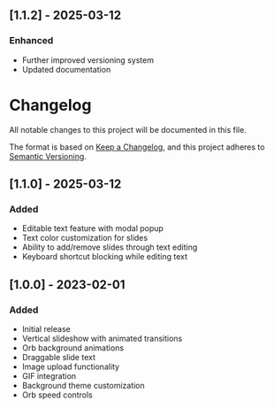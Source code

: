 ## [1.1.2] - 2025-03-12

### Enhanced
- Further improved versioning system
- Updated documentation

# Changelog

All notable changes to this project will be documented in this file.

The format is based on [Keep a Changelog](https://keepachangelog.com/en/1.0.0/),
and this project adheres to [Semantic Versioning](https://semver.org/spec/v2.0.0.html).

## [1.1.0] - 2025-03-12

### Added
- Editable text feature with modal popup
- Text color customization for slides
- Ability to add/remove slides through text editing
- Keyboard shortcut blocking while editing text

## [1.0.0] - 2023-02-01

### Added
- Initial release
- Vertical slideshow with animated transitions
- Orb background animations
- Draggable slide text
- Image upload functionality
- GIF integration
- Background theme customization
- Orb speed controls 
